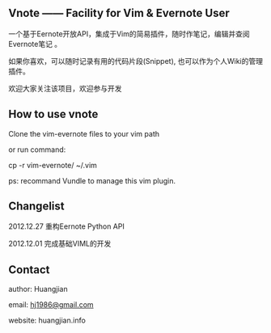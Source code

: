 
## Vnote —— Facility for Vim & Evernote User

一个基于Eernote开放API，集成于Vim的简易插件，随时作笔记，编辑并查阅Evernote笔记 。

如果你喜欢，可以随时记录有用的代码片段(Snippet), 也可以作为个人Wiki的管理插件。

欢迎大家关注该项目，欢迎参与开发

## How to use vnote

Clone the vim-evernote files to your vim path

or run command: 

cp -r vim-evernote/ ~/.vim

ps: recommand Vundle to manage this vim plugin.

## Changelist

2012.12.27 重构Eernote Python API

2012.12.01 完成基础VIML的开发

## Contact 

author: Huangjian

email: hj1986@gmail.com

website: huangjian.info


